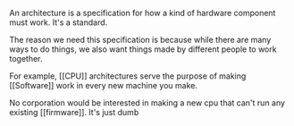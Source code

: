An architecture is a specification for how a kind of hardware component must work. It's a standard.

The reason we need this specification is because while there are many ways to do things, we also want things made by different people to work together.

For example, [[CPU]] architectures serve the purpose of making [[Software]] work in every new machine you make.

No corporation would be interested in making a new cpu that can't run any existing [[firmware]]. It's just dumb